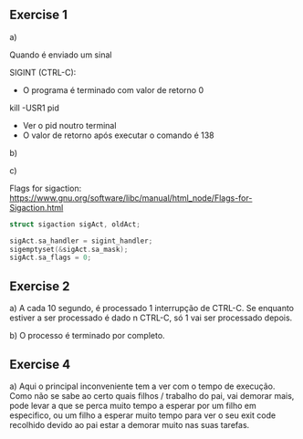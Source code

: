## Exercise 1

a)

Quando é enviado um sinal

SIGINT (CTRL-C):
- O programa é terminado com valor de retorno 0

kill -USR1 pid
- Ver o pid noutro terminal
- O valor de retorno após executar o comando é 138


b)


c)

Flags for sigaction:
https://www.gnu.org/software/libc/manual/html_node/Flags-for-Sigaction.html

```c
struct sigaction sigAct, oldAct;

sigAct.sa_handler = sigint_handler;
sigemptyset(&sigAct.sa_mask);
sigAct.sa_flags = 0;
```

## Exercise 2

a) A cada 10 segundo, é processado 1 interrupção de CTRL-C. Se enquanto estiver a ser processado é dado n CTRL-C, só 1 vai ser processado depois.

b) O processo é terminado por completo.

## Exercise 4

a)
Aqui o principal inconveniente tem a ver com o tempo de execução. Como não se sabe ao certo quais filhos / trabalho do pai, vai demorar mais, pode levar a que se perca muito tempo a esperar por um filho em especifico, ou um filho a esperar muito tempo para ver o seu exit code recolhido devido ao pai estar a demorar muito nas suas tarefas.
